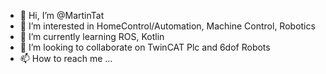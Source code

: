 - 👋 Hi, I’m @MartinTat
- 👀 I’m interested in HomeControl/Automation, Machine Control, Robotics
- 🌱 I’m currently learning ROS, Kotlin
- 💞️ I’m looking to collaborate on TwinCAT Plc and 6dof Robots
- 📫 How to reach me ...

<!---
MartinTat/MartinTat is a ✨ special ✨ repository because its `README.md` (this file) appears on your GitHub profile.
You can click the Preview link to take a look at your changes.
--->
